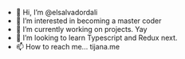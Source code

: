 - 👋 Hi, I’m @elsalvadordali
- 👀 I’m interested in becoming a master coder
- 🌱 I’m currently working on projects. Yay
- 💞️ I’m looking to learn Typescript and Redux next.
- 📫 How to reach me... tijana.me
